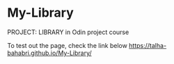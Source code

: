 # My-Library
PROJECT: LIBRARY in Odin project course

To test out the page, check the link below
https://talha-bahabri.github.io/My-Library/
